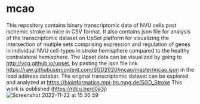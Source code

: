 # mcao
This repository contains binary transcriptomic data of NVU cells post ischemic stroke in mice in CSV format.
It also contains json file for analysis of the transcriptomic dataset on UpSet platform for visualizing the intersection of mutiple sets comprising expression and regulation of genes in individual NVU cell-types in stroke hemisphere compared to the healthy contralateral hemisphere.
The Upset data can be visualized by going to http://vcg.github.io/upset, by pasting the json file link https://raw.githubusercontent.com/SGD2020/mcao/master/mcao.json in the load address databar.
The original transcriptomic dataset can be explored and analyzed at https://bioinformatics.mpi-bn.mpg.de/SGD_Stroke
This work is published (https://rdcu.be/c0a3j)
![Screenshot 2022-11-22 at 15 50 59](https://user-images.githubusercontent.com/53610036/203344913-bb325909-aa0b-4b90-b217-fc9dcb429550.png)

